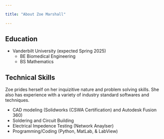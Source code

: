 ```yaml
---

title: "About Zoe Marshall"

---
```


## Education

* Vanderbilt University (expected Spring 2025)
  * BE Biomedical Engineering
  * BS Mathematics

## Technical Skills

Zoe prides herself on her inquizitive nature and problem solving skills. She also has experience with a variety of industry standard softwares and techniques.

* CAD modeling (Solidworks (CSWA Certification) and Autodesk Fusion 360)
* Soldering and Circuit Building
* Electrical Impedence Testing (Network Anaylser)
* Programming/Coding (Python, MatLab, & LabView)



